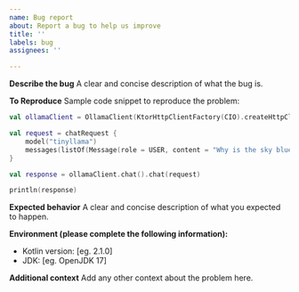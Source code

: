```yaml
---
name: Bug report
about: Report a bug to help us improve
title: ''
labels: bug
assignees: ''

---
```


**Describe the bug**
A clear and concise description of what the bug is.

**To Reproduce**
Sample code snippet to reproduce the problem:
```kotlin
val ollamaClient = OllamaClient(KtorHttpClientFactory(CIO).createHttpClient())

val request = chatRequest {
    model("tinyllama")
    messages(listOf(Message(role = USER, content = "Why is the sky blue?")))
}

val response = ollamaClient.chat().chat(request)

println(response)
```

**Expected behavior**
A clear and concise description of what you expected to happen.

**Environment (please complete the following information):**
- Kotlin version: [eg. 2.1.0]
- JDK: [eg. OpenJDK 17]

**Additional context**
Add any other context about the problem here.
